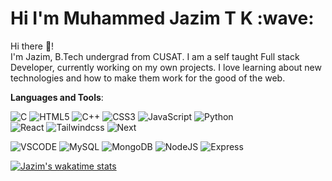 <h1>Hi I'm Muhammed Jazim T K :wave:</h1>

Hi there 👋! \
I'm Jazim, B.Tech undergrad from CUSAT. I am a self taught Full stack Developer, currently working on my own projects. I love learning about new technologies and how to make them work for the good of the web.





**Languages and Tools**:

![C](https://img.shields.io/badge/c-%2300599C.svg?style=for-the-badge&logo=c&logoColor=white)
![HTML5](https://img.shields.io/badge/HTML5-E34F26?style=for-the-badge&logo=html5&logoColor=white)
![C++](https://img.shields.io/badge/c++-%2300599C.svg?style=for-the-badge&logo=c%2B%2B&logoColor=white)
![CSS3](https://img.shields.io/badge/css3-%231572B6.svg?style=for-the-badge&logo=css3&logoColor=white)
![JavaScript](https://img.shields.io/badge/javascript-%23323330.svg?style=for-the-badge&logo=javascript&logoColor=%23F7DF1E)
![Python](https://img.shields.io/badge/python-3670A0?style=for-the-badge&logo=python&logoColor=ffdd54)	
![React](https://img.shields.io/badge/react-%2320232a.svg?style=for-the-badge&logo=react&logoColor=%2361DAFB)
![Tailwindcss](https://img.shields.io/badge/tailwindcss-3670A0?style=for-the-badge&logo=tailwindcss&logoColor=ffdd54)
![Next](https://img.shields.io/badge/next-3670A0?style=for-the-badge&logo=nextjs&logoColor=ffdd54)

![VSCODE](https://img.shields.io/badge/Visual_Studio_Code-0078D4?style=for-the-badge&logo=visual%20studio%20code&logoColor=white)
![MySQL](https://img.shields.io/badge/MySQL-00000F?style=for-the-badge&logo=mysql&logoColor=white)
![MongoDB](https://img.shields.io/badge/MongoDB-4EA94B?style=for-the-badge&logo=mongodb&logoColor=white)
![NodeJS](https://img.shields.io/badge/Node.js-339933?style=for-the-badge&logo=nodedotjs&logoColor=white)
![Express](https://img.shields.io/badge/Express.js-000000?style=for-the-badge&logo=express&logoColor=white)






[![Jazim's wakatime stats](https://github-readme-streak-stats.herokuapp.com/?user=Muhammedjazimtk&theme=tokyonight)](https://wakatime.com/@Muhammedjazimtk)







